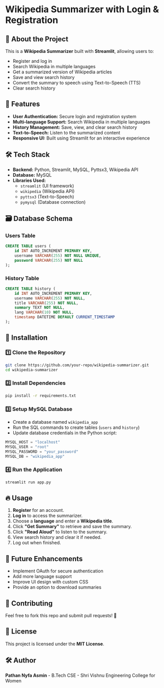 # Wikipedia Summarizer with Login & Registration

## 📖 About the Project
This is a **Wikipedia Summarizer** built with **Streamlit**, allowing users to:
- Register and log in
- Search Wikipedia in multiple languages
- Get a summarized version of Wikipedia articles
- Save and view search history
- Convert the summary to speech using Text-to-Speech (TTS)
- Clear search history

## 🚀 Features
- **User Authentication:** Secure login and registration system
- **Multi-language Support:** Search Wikipedia in multiple languages
- **History Management:** Save, view, and clear search history
- **Text-to-Speech:** Listen to the summarized content
- **Responsive UI:** Built using Streamlit for an interactive experience

## 🛠️ Tech Stack
- **Backend:** Python, Streamlit, MySQL, Pyttsx3, Wikipedia API
- **Database:** MySQL
- **Libraries Used:**
  - `streamlit` (UI framework)
  - `wikipedia` (Wikipedia API)
  - `pyttsx3` (Text-to-Speech)
  - `pymysql` (Database connection)

## 🗃 Database Schema
### **Users Table**
```sql
CREATE TABLE users (
    id INT AUTO_INCREMENT PRIMARY KEY,
    username VARCHAR(255) NOT NULL UNIQUE,
    password VARCHAR(255) NOT NULL
);
```
### **History Table**
```sql
CREATE TABLE history (
    id INT AUTO_INCREMENT PRIMARY KEY,
    username VARCHAR(255) NOT NULL,
    title VARCHAR(255) NOT NULL,
    summary TEXT NOT NULL,
    lang VARCHAR(10) NOT NULL,
    timestamp DATETIME DEFAULT CURRENT_TIMESTAMP
);
```

## 📌 Installation
### **1️⃣ Clone the Repository**
```bash
git clone https://github.com/your-repo/wikipedia-summarizer.git
cd wikipedia-summarizer
```

### **2️⃣ Install Dependencies**
```bash
pip install -r requirements.txt
```

### **3️⃣ Setup MySQL Database**
- Create a database named `wikipedia_app`
- Run the SQL commands to create tables (`users` and `history`)
- Update database credentials in the Python script:
```python
MYSQL_HOST = "localhost"
MYSQL_USER = "root"
MYSQL_PASSWORD = "your_password"
MYSQL_DB = "wikipedia_app"
```

### **4️⃣ Run the Application**
```bash
streamlit run app.py
```

## 🔥 Usage
1. **Register** for an account.
2. **Log in** to access the summarizer.
3. Choose a **language** and enter a **Wikipedia title**.
4. Click **"Get Summary"** to retrieve and save the summary.
5. Click **"Read Aloud"** to listen to the summary.
6. View search history and clear it if needed.
7. Log out when finished.

## 🎯 Future Enhancements
- Implement OAuth for secure authentication
- Add more language support
- Improve UI design with custom CSS
- Provide an option to download summaries

## 🤝 Contributing
Feel free to fork this repo and submit pull requests! 🚀

## 📜 License
This project is licensed under the **MIT License**.

## 🛠 Author
**Pathan Nyfa Asmin** - B.Tech CSE - Shri Vishnu Engineering College for Women

